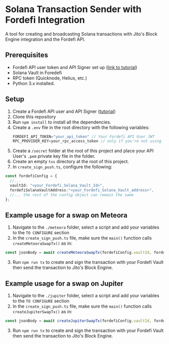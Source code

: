 # Solana Transaction Sender with Fordefi Integration

A tool for creating and broadcasting Solana transactions with Jito's Block Engine integration and the Fordefi API.

## Prerequisites

- Fordefi API user token and API Signer set up ([link to tutorial](https://docs.fordefi.com/reference/getting-started))
- Solana Vault in Foredefi
- RPC token (Quicknode, Helius, etc.)
- Python 3.x installed.

## Setup

1. Create a Fordefi API user and API Signer ([tutorial](https://docs.fordefi.com/reference/getting-started))
2. Clone this repository
3. Run `npm install` to install all the dependencies.
4. Create a `.env` file in the root directory with the following variables:
   ```typescript
   FORDEFI_API_TOKEN="your_api_token" // Your Fordefi API User JWT
   RPC_PROVIDER_KEY=your_rpc_access_token // only if you're not using a public RPC provider
   ```
5. Create a `/secret` folder at the root of this project and place your API User's `.pem` private key file in the folder.
6. Create an empty `txs` directory at the root of this project.
7. In `create_sign_push.ts`, configure the following:
```typescript
const fordefiConfig = {
  //...
  vaultId: "<your_Fordefi_Solana_Vault_Id>",
  fordefiSolanaVaultAddress:"<your_Fordefi_Solana_Vault_address>",
  //... the rest of the config object can remain the same
};
``` 

## Example usage for a swap on Meteora

1. Navigate to the `./meteora` folder, select a script and add your variables to the `TO CONFIGURE` section
2. In the `create_sign_push.ts` file, make sure the `main()` function calls `createMeteoraSwapTx()` as in:
```typescript
const jsonBody = await createMeteoraSwapTx(fordefiConfig.vaultId, fordefiConfig.fordefiSolanaVaultAddress)
```
3. Run `npm run tx` to create and sign the transaction with your Fordefi Vault then send the transaction to Jito's Block Engine.

## Example usage for a swap on Jupiter

1. Navigate to the `./jupiter` folder, select a script and add your variables to the `TO CONFIGURE` section
2. In the `create_sign_push.ts` file, make sure the `main()` function calls `createJupiterSwapTx()` as in:
```typescript
const jsonBody = await createJupiterSwapTx(fordefiConfig.vaultId, fordefiConfig.fordefiSolanaVaultAddress)
```
3. Run `npm run tx` to create and sign the transaction with your Fordefi Vault then send the transaction to Jito's Block Engine.
